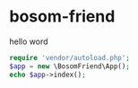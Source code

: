 # bosom-friend
hello word

```php
require 'vendor/autoload.php';
$app = new \BosomFriend\App();
echo $app->index();
```


